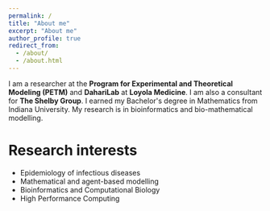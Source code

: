 ```yaml
---
permalink: /
title: "About me"
excerpt: "About me"
author_profile: true
redirect_from: 
  - /about/
  - /about.html
---
```


I am a researcher at the **Program for Experimental and Theoretical Modeling (PETM)** and **DahariLab** at **Loyola Medicine**. I am also a consultant for **The Shelby Group**. I earned my Bachelor's degree in Mathematics from Indiana University. My research is in bioinformatics and bio-mathematical modelling.

Research interests
======
* Epidemiology of infectious diseases
* Mathematical and agent-based modelling
* Bioinformatics and Computational Biology
* High Performance Computing
